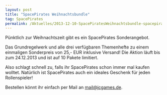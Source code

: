 ```yaml
---
layout: post
title: "SpacePirates Weihnachtsbundle"
tag: SpacePirates
permalink: /Aktuelles/2013-12-10-SpacePiratesWeihnachtsbundle-spacepirates
---
```


Pünktlich zur Weihnachtszeit gibt es ein SpacePirates Sonderangebot.

Das Grundregelwerk und alle drei verfügbaren Themenhefte zu einem einmaligen Sonderpreis von 25,- EUR inklusive Versand! Die Aktion läuft bis zum 24.12.2013 und ist auf 10 Pakete limitiert.

Also schlagt schnell zu, falls ihr SpacePirates schon immer mal kaufen wolltet. Natürlich ist SpacePirates auch ein ideales Geschenk für jeden Rollenspieler!

Bestellen könnt ihr einfach per Mail an mail@jcgames.de.
